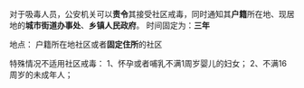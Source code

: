 对于吸毒人员，公安机关可以**责令**其接受社区戒毒，同时通知其**户籍**所在地、现居地的**城市街道办事处**、**乡镇人民政府**。
时间固定为：**三年**

地点：
户籍所在地社区或者**固定住所**的社区

特殊情况不适用社区戒毒：
1、怀孕或者哺乳不满1周岁婴儿的妇女；
2、不满16周岁的未成年人；



